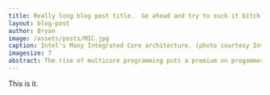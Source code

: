 ```yaml
---
title: Really long blog post title.  Go ahead and try to suck it bitch.  Yeah that's right take it.
layout: blog-post
author: Bryan
image: /assets/posts/MIC.jpg
caption: Intel's Many Integrated Core architecture. (photo courtesy Intel)
imagesize: 7
abstract: The rise of multicore programming puts a premium on progammers who can deal with concurrency.  Those guys suck my balls.  Yeah I said it.  What?  Suck it bitch.
---
```

This is it.
